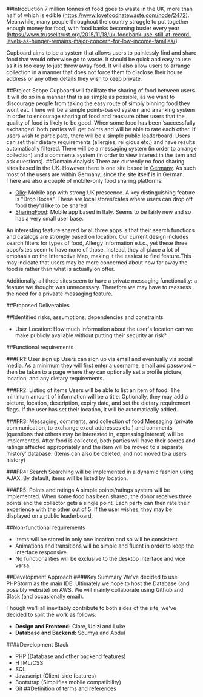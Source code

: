 ##Introduction
7 million tonnes of food goes to waste in the UK, more than half of which is edible (https://www.lovefoodhatewaste.com/node/2472). Meanwhile,  many people throughout the country struggle to put together enough money for food, with food banks becoming busier every year (https://www.trusselltrust.org/2015/11/18/uk-foodbank-use-still-at-record-levels-as-hunger-remains-major-concern-for-low-income-families/)

Cupboard aims to be a system that allows users to painlessly find and share food that would otherwise go to waste. It should be quick and easy to use as it is too easy to just throw away food. 
It will also allow users to arrange collection in a manner that does not force them to disclose their house address or any other details they wish to keep private.

##Project Scope
Cupboard will facilitate the sharing of food between users. It will do so in a manner that is as simple as possible, as we want to discourage people from taking the easy route of simply binning food they wont eat.
There will be a simple points-based system and a ranking system in order to encourage sharing of food and reassure other users that the quality of food is likely to be good. When some food has been ‘successfully exchanged’ both parties will get points and will be able to rate each other. If users wish to participate, there will be a simple public leaderboard.
Users can set their dietary requirements (allergies, religious etc.) and have results automatically filtered. 
There will be a messaging system (in order to arrange collection) and a comments system (in order to view interest in the item and ask questions).
##Domain Analysis
There are currently no food sharing sites based in the UK. However there is one site based in [Germany](https://foodsharing.de/). As such most of the users are within Germany, since the site itself is in German.
There are also a couple of mobile-only food sharing platforms:

* [Olio](https://olioex.com/): Mobile app with strong UK prescence. A key distinguishing feature is "Drop Boxes". These are local stores/cafes where users can drop off food they'd like to be shared
* [SharingFood](https://itunes.apple.com/us/app/sharing-food/id992111062?mt=8): Mobile app based in Italy. Seems to be fairly new and so has a very small user base.

An interesting feature shared by all three apps is that their search functions and catalogs are strongly based on location. Our current design includes search filters for types of food, Allergy Information e.t.c., yet these three apps/sites seem to have none of those. Instead, they all place a lot of emphasis on the Interactive Map, making it the easiest to find feature.This may indicate that users may be more concerned about how far away the food is rather than what is actually on offer.

Additionally, all three sites seem to have a private messaging functionality: a feature we thought was unnecessary. Therefore we may have to reassess the need for a privaate messaging feature.

##Proposed Deliverables

##Identified risks, assumptions, dependencies and constraints
* User Location: How much information about the user's location can we make publicly available without putting their security ar risk?

##Functional requirements

###FR1:  User sign up
Users can sign up via email and eventually via social media. As a minimum they will first enter a username, email and password – then be taken to a page where they can optionally set a profile picture, location,  and any dietary requirements.

###FR2:  Listing of items
Users will be able to list an item of food. The minimum amount of information will be a title. Optionally, they may add a picture, location, description, expiry date, and set the dietary requirement flags.  If the user has set their location, it will be automatically added. 

###FR3: Messaging, comments, and collection of food
Messaging (private communication, to exchange exact addresses etc.) and comments (questions that others may be interested in, expressing interest) will be implemented. After food is collected, both parties will have their scores and ratings affected appropriately and the item will be moved to a separate ‘history’ database. (Items can also be deleted, and not moved to a users history)

###FR4: Search
Searching will be implemented in a dynamic fashion using AJAX. By default, items will be listed by location.

###FR5: Points and ratings
A simple points/ratings system will be implemented. When some food has been shared, the donor receives three points and the collector gets a single point. Each party can then rate their experience with the other out of 5. If the user wishes, they may be displayed on a public leaderboard.

##Non-functional requirements

* Items will be stored in only one location and so will be consistent.
* Animations and transitions will be simple and fluent in order to keep the interface responsive.
* No functionalities will be exclusive to the desktop interface and vice versa.

##Development Approach
####Key Summary
We've decided to use PHPStorm as the main IDE. Ultimately we hope to host the Database (and possibly website) on AWS. We will mainly collaborate using Github and Slack (and occasionally email).

Though we'll all inevitably contribute to both sides of the site, we've decided to split the work as follows:
* __Design and Frontend:__ Clare, Ucizi and Luke
* __Database and Backend:__ Soumya and Abdul

####Development  Stack
* PHP (Database and other backend features)
* HTML/CSS 
* SQL
* Javascript (Client-side features)
* Bootstrap (Simplifies mobile compatibility)
* Git
##Definition of terms and references
